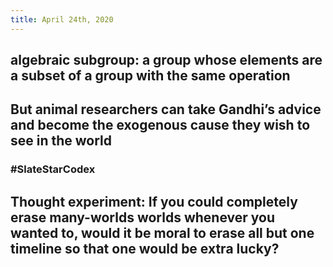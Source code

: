 ```yaml
---
title: April 24th, 2020
---
```


## algebraic subgroup: a group whose elements are a subset of a group with the same operation

## But animal researchers can take Gandhi’s advice and become the exogenous cause they wish to see in the world
### #SlateStarCodex

## Thought experiment: If you could completely erase many-worlds worlds whenever you wanted to, would it be moral to erase all but one timeline so that one would be extra lucky?
